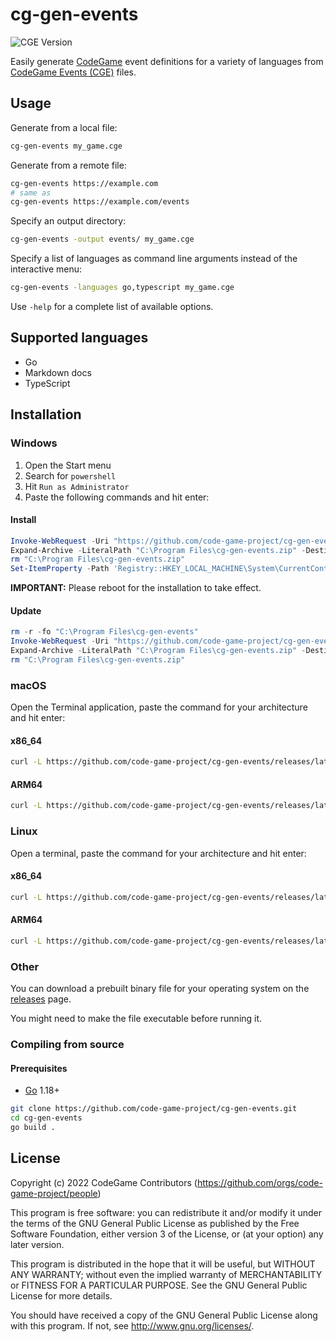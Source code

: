 # cg-gen-events
![CGE Version](https://img.shields.io/badge/CGE-v0.2-green)

Easily generate [CodeGame](https://github.com/code-game-project) event definitions for a variety of languages from [CodeGame Events (CGE)](https://github.com/code-game-project/docs/blob/main/docs/code-game-events-language-specification.md) files.

## Usage

Generate from a local file:
```sh
cg-gen-events my_game.cge
```

Generate from a remote file:
```sh
cg-gen-events https://example.com
# same as
cg-gen-events https://example.com/events
```

Specify an output directory:
```sh
cg-gen-events -output events/ my_game.cge
```

Specify a list of languages as command line arguments instead of the interactive menu:
```sh
cg-gen-events -languages go,typescript my_game.cge
```

Use `-help` for a complete list of available options.

## Supported languages

- Go
- Markdown docs
- TypeScript

## Installation

### Windows

1. Open the Start menu
2. Search for `powershell`
3. Hit `Run as Administrator`
4. Paste the following commands and hit enter:

#### Install

```powershell
Invoke-WebRequest -Uri "https://github.com/code-game-project/cg-gen-events/releases/latest/download/cg-gen-events-windows-amd64.zip" -OutFile "C:\Program Files\cg-gen-events.zip"
Expand-Archive -LiteralPath "C:\Program Files\cg-gen-events.zip" -DestinationPath "C:\Program Files\cg-gen-events"
rm "C:\Program Files\cg-gen-events.zip"
Set-ItemProperty -Path 'Registry::HKEY_LOCAL_MACHINE\System\CurrentControlSet\Control\Session Manager\Environment' -Name PATH -Value "$((Get-ItemProperty -Path 'Registry::HKEY_LOCAL_MACHINE\System\CurrentControlSet\Control\Session Manager\Environment' -Name PATH).path);C:\Program Files\cg-gen-events"
```

**IMPORTANT:** Please reboot for the installation to take effect.

#### Update

```powershell
rm -r -fo "C:\Program Files\cg-gen-events"
Invoke-WebRequest -Uri "https://github.com/code-game-project/cg-gen-events/releases/latest/download/cg-gen-events-windows-amd64.zip" -OutFile "C:\Program Files\cg-gen-events.zip"
Expand-Archive -LiteralPath "C:\Program Files\cg-gen-events.zip" -DestinationPath "C:\Program Files\cg-gen-events"
rm "C:\Program Files\cg-gen-events.zip"
```

### macOS

Open the Terminal application, paste the command for your architecture and hit enter:

#### x86_64

```sh
curl -L https://github.com/code-game-project/cg-gen-events/releases/latest/download/cg-gen-events-darwin-amd64.tar.gz | tar -xz cg-gen-events && sudo mv cg-gen-events /usr/local/bin
```

#### ARM64

```sh
curl -L https://github.com/code-game-project/cg-gen-events/releases/latest/download/cg-gen-events-darwin-arm64.tar.gz | tar -xz cg-gen-events && sudo mv cg-gen-events /usr/local/bin
```

### Linux

Open a terminal, paste the command for your architecture and hit enter:

#### x86_64

```sh
curl -L https://github.com/code-game-project/cg-gen-events/releases/latest/download/cg-gen-events-linux-amd64.tar.gz | tar -xz cg-gen-events && sudo mv cg-gen-events /usr/local/bin
```

#### ARM64

```sh
curl -L https://github.com/code-game-project/cg-gen-events/releases/latest/download/cg-gen-events-linux-arm64.tar.gz | tar -xz cg-gen-events && sudo mv cg-gen-events /usr/local/bin
```

### Other

You can download a prebuilt binary file for your operating system on the [releases](https://github.com/code-game-project/cg-gen-events/releases) page.

You might need to make the file executable before running it.

### Compiling from source

#### Prerequisites

- [Go](https://go.dev/) 1.18+

```sh
git clone https://github.com/code-game-project/cg-gen-events.git
cd cg-gen-events
go build .
```

## License

Copyright (c) 2022 CodeGame Contributors (https://github.com/orgs/code-game-project/people)

This program is free software: you can redistribute it and/or modify
it under the terms of the GNU General Public License as published by
the Free Software Foundation, either version 3 of the License, or
(at your option) any later version.

This program is distributed in the hope that it will be useful,
but WITHOUT ANY WARRANTY; without even the implied warranty of
MERCHANTABILITY or FITNESS FOR A PARTICULAR PURPOSE.  See the
GNU General Public License for more details.

You should have received a copy of the GNU General Public License
along with this program.  If not, see <http://www.gnu.org/licenses/>.
